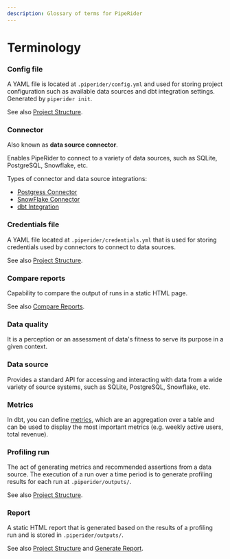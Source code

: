 ```yaml
---
description: Glossary of terms for PipeRider
---
```


# Terminology

###

### Config file

A YAML file is located at `.piperider/config.yml` and used for storing project configuration such as available data sources and dbt integration settings. Generated by `piperider init`.

See also [Project Structure](about-piperider/project-structure/).

### Connector

Also known as **data source connector**.

Enables PipeRider to connect to a variety of data sources, such as SQLite, PostgreSQL, Snowflake, etc.

Types of connector and data source integrations:

* [Postgress Connector](code-review-for-data/install-piperider/supported-data-sources/postgres-connector.md)
* [SnowFlake Connector](code-review-for-data/install-piperider/supported-data-sources/snowflake-connector.md)
* [dbt Integration](code-review-for-data/dbt-integration/)

### Credentials file

A YAML file located at `.piperider/credentials.yml` that is used for storing credentials used by connectors to connect to data sources.

See also [Project Structure](about-piperider/project-structure/).

### Compare reports

Capability to compare the output of runs in a static HTML page.

See also [Compare Reports](how-to-guides/compare-reports.md).

### Data quality

It is a perception or an assessment of data's fitness to serve its purpose in a given context.

### Data source

Provides a standard API for accessing and interacting with data from a wide variety of source systems, such as SQLite, PostgreSQL, Snowflake, etc.

### Metrics

In dbt, you can define [metrics](https://docs.getdbt.com/docs/build/metrics), which are an aggregation over a table and can be used to display the most important metrics (e.g. weekly active users, total revenue).

### Profiling run

The act of generating metrics and recommended assertions from a data source. The execution of a run over a time period is to generate profiling results for each run at `.piperider/outputs/`.

See also [Project Structure](about-piperider/project-structure/).

### Report

A static HTML report that is generated based on the results of a profiling run and is stored in `.piperider/outputs/`.

See also [Project Structure](about-piperider/project-structure/) and [Generate Report](how-to-guides/generate-report.md).
